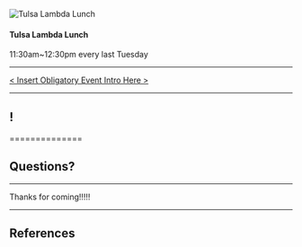 ![Tulsa Lambda Lunch](https://secure.meetupstatic.com/photos/event/5/1/3/7/600_458660791.jpeg)
<!-- .element: height="400px" -->

#### Tulsa Lambda Lunch

11:30am~12:30pm every last Tuesday

--------------------------------

[< Insert Obligatory Event Intro Here >](https://github.com/techlahoma/Event-Intro)

--------------------------------

## !


==============

## Questions?

--------------------------------

Thanks for coming!!!!!

--------------------------------

## References
